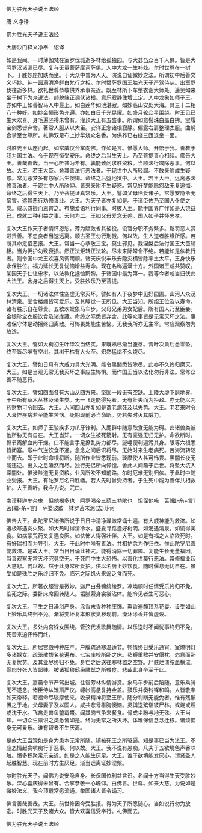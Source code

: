   佛为胜光天子说王法经  

唐 义净译  

佛为胜光天子说王法经  

大唐沙门释义净奉　诏译  

如是我闻。一时薄伽梵在室罗伐城逝多林给孤独园。与大苾刍众百千人俱。皆是大阿罗汉诸漏已尽。复与无量菩萨摩诃萨俱。人中大龙一生补处。尔时世尊在一树下。于胜妙座加趺而坐。于大众中普为人天。演说自证微妙之法。所谓初中后善文义巧妙。纯一圆满清净鲜白梵行之相。尔时憍萨罗国王胜光天子严驾侍从。出室罗伐往逝多林。欲礼世尊恭敬供养承事亲近。既至林所下车整衣诣大师处。遥见如来坐于树下为众说法。颜貌端正调伏诸根。意乐寂静住增上定。人中龙象如师子王。亦如牛王如善智马人中最上。如白莲华如池湛寂。如妙高山安处大海。具三十二相八十种好。如妙金幢形色充遍。亦如白日千光晃耀。如盛月轮众星围绕。时王见已生大欢喜。身毛遍竖得未曾有。灌顶大王有五盛事。所谓如意髻珠白盖白拂。宝履宝剑悉皆弃舍。著常人服从以大臣。安详正念诸根寂静。偏露右肩整理衣服。曲躬合掌至世尊所。礼佛双足布上妙华烧众名香。为供养已右绕三匝退坐一面。  

时胜光王从座而起。如常威仪合掌向佛。作如是言。惟愿大师。开悟于我。善教于我为国主法。令于现在恒受安乐。命终之后当生天上。乃至菩提善心相续。佛告大王。善哉善哉。当一心听甚为希有。孰能致问求胜资粮。当顺法行蠲除恶事。何以故。大王。若王大臣。舍其善法行恶法者。于现世中人所轻鄙。不敢亲附咸生疑惑。常见恶梦多有怨家后生懊悔。命终之后堕地狱中。大王。若王大臣。远离恶法修善法者。于现世中人所欣仰。皆来亲附不生疑惑。常见好梦能除怨敌无复追悔。命终之后得生天上。乃至菩提证真常乐。大王。譬如父母怜爱诸子。常愿安隐令无恼害。遮其恶行劝修善业。大王。为天子者亦复如是。于诸臣佐乃至国人仆使之类。咸以四摄而恩育之。布施爱语利行同事。时彼人王。能于国界广作如是大饶益已。成就二种利益之事。云何为二。王如父母爱念无差。国人如子并怀忠孝。  

复次大王作天子者情怀恩恕。薄为赋敛省其徭役。设官分职不务繁多。黜罚恶人赏进贤善。不忠良者当速远离。顺古圣王勿行刑戮。何以故。生人道者胜缘所感。若断其命定招恶报。大王。常当一心恭敬三宝。莫生邪见。我涅槃后法付国王大臣辅相。当为拥护勿致衰损。然正法炬转正法轮。尽未来际常令不绝。若能如是依教行者。则令国中龙王欢喜风调雨顺。诸天庆悦丰乐安隐灾横皆除率土太平。王身快乐永保胜位。福力延长无复忧恼增益寿命。现在名称遍满十方。外国诸王咸共赞叹。某国天子仁让忠孝。以法教化拯恤黔黎。于诸国中最为第一。我等今者咸当归伏此大法王。舍身之后得生天上。受胜妙乐乃至菩提。  

复次大王。一切诸法体性空虚无常灭坏。譬如有人于夜梦中见好园圃。山河人众茂林清泉。堂舍楼阁皆可爱乐。及其睡觉一无所见。大王当知。所绍王位及以寿命。诸有胜乐自在尊贵。五欲欢娱象马车步。父母兄弟男女妃后。所有国人乃至臣妾。金银珍宝衣服饮食及诸库藏。命终之际悉皆弃舍。此等众事皆是无常灭坏之法。事难保守体是动摇终归离散。可怖畏处能生苦恼。无我我所亦无主宰。常应观察勿为放逸。  

复次大王。譬如大树初生叶华次当结实。果既熟已渐当堕落。青叶次黄后悉零坠。终至皆尽唯有空树。其树干枯有大火至。炽然猛焰不久烧尽。  

复次大王。譬如日月有大威力具大光明。能令黑闇悉皆除尽。此亦不久终归磨灭。大王。如是当观无常无我灭坏之事应生怖惧。而作国王当以法化勿行非法。常修众善不随恶行。  

复次大王。譬如四面各有大山从四方来。坚固一段无有空缺。上陵大虚下磨地界。于中所有草木丛林及诸生类。无一飞走能得免者。无有壮夫而为拒敌。亦无能以咒药财物可令回去。大王。人间四山亦复如是谓老病死及以失势。大王。老若来时令人衰悴疾病若至能生苦恼。死期现前必当命断。势若失时灭其威力。  

复次大王。如师子王骏疾多力爪牙锋利。入鹿群中随意取食无能为碍。此诸兽类被他所胁无有自在。大王当知。一切众生被死箭射。无有豪强无归无护。命欲断时。骨节离解血肉干燥。口不能言手足撩乱势力都尽。涎唾便利遍污其身。眼等六根悉皆闭塞。喉中气逆饮食不通。念念之间后识将尽。无始时来生老病死。苦海流转随业而去。即于此时命根将断。随所作业皆悉现前。琰摩使人甚可怖畏。黑闇长夜无能违逆。出入之息溘然而尽。独行无侣所向慞惶。舍此人间趣于后世。将坠大坑入深闇处。惟涉险道无复资粮。业风所吹不知前路。尔时厄难无别归依。于此时中随业受报。大王。有陀罗尼名曰胜幡。若人先时曾受持者。于生死中能为善伴共相救护。大王善听。我今为说。咒曰。  

南谟释迦牟奈曳　怛他揭多也　阿罗喝帝三藐三勃陀也　怛侄他唵　苫[繼-糸+言]苫[繼-糸+言]　萨婆波跛　钵罗苫末泥(去)莎诃  

佛告大王。此陀罗尼诸佛所说于日日中清净澡漱常诵七遍。有大威神能为救济。如遭极寒遇炎火聚。如大热时得清冷水。盛夏寻路逢好树阴。如渴遇清泉。如饥得美食。如病蒙咒药又复遇良医。如怯怖人得强壮伴。大王。如是有福之人临欲死时。有好瑞相而为导引。大王。于此时中唯有善法。共相护念为作归依。惟此陀罗尼善能救济。是故大王。常当日日诵此神咒。能得消除一切罪障。复能生长无量福因。当善观察无常灭坏究竟空无。于死门中生大恐怖。以善化世莫行恶法。常修福业起大慈悲。何以故。然于此身常所爱护。供以名厨上妙饮食。随时偃息无忧自在。虽受如是殊胜之乐终归不免。临死之际饥火来逼乏食而死。  

复次大王。所著衣服皆是微妙。迦尸白叠锦绮绫罗。凉燠顺时任情受乐终归不免。临死之际。委卧床席回转随人。垢腻萦身衾裳沾体。能令见者生可恶心。  

复次大王。平生之日澡浴严身。涂香末香种种庄饰。熏香遍馥顶系花鬘。设受如此上妙乐具终归不免。渐将变坏复本形状臭秽现前。澡沐涂香并皆虚设。  

复次大王。多处内宫婇女围绕。管弦代发歌舞随情。以乐送时不闻忧事终归不免。死苦来迫怀怖而终。  

复次大王。所居宫殿种种庄严。户牖疏通寒温适节。畅情终日受乐通宵。室燎明灯多诸婇女。疏笼散馥名花遍布。七宝庄校所卧之床。毡褥重敷并安偃枕。恣意而卧无复忧劳。及其业尽终归不免。身亡之后送往寒林置之空野。尸骸烂溃脓血横流。骨肉分张人皆鄙贱。被诸狐狼鸱枭雕鹫之所餐食。悲哉此身卒至于此。  

复次大王。嘉晨令节严驾出城。往诣芳林纵情游赏。象马车步前后陪随。意乐乘骑无不遂念。诸臣侍从雉扇严仪。幰帐高悬复持金盖。鼓乐并奏铃铎和鸣。人皆敬奉如天帝释。若福命尽琰摩使来。收录精神将至王所。随分判断无能免者。惟有残骸置之于地。父母妻子及以国人。咸共悲号椎胸懊恼。灵舆送殡诣彼尸林。或烧或埋或沈于水。飞禽走兽鱼鳖鼋鼍。闻其肉气争来餐食。骨成尘粉与地无殊。大王当知。一切众生禀识之类悉皆如是。终为无常之所灭坏。体难保信念念迁移。诸烦恼身无可爱乐。谁有智者不生厌离。  

是故大王当观如是身为患本无常所随。镇被死王之所驱逼。知是事已当为法王。不应恣情起贪嗔痴行于恶事。何以故。大王。我不说有愚痴。凡夫于五欲境色声香味触。恒多积聚常乐亲近。如是之人能生厌足。大王。谁于欲境能发厌心。谓贤圣人起胜智慧。现在前时方生厌足。渐当远离证妙涅槃。  

尔时胜光天子。闻佛为说安隐自身。长保国位利益含识。名闻十方当得生天受胜妙乐。深心喜庆得未曾有。合掌恭敬一心瞻仰。白佛言。世尊。如来大慈。为说如是微妙法义。我今顶戴常愿流通。举国诸人皆令诵习。  

佛言善哉善哉。大王。前世修因今受胜报。得为天子所愿随心。当如说行勿为放逸。时胜光天子及诸大众。皆大欢喜信受奉行。礼佛而去。  

佛为胜光天子说王法经  
